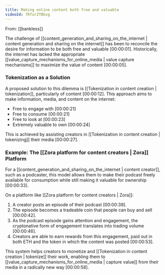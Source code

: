 ```yaml
---
title: Making online content both free and valuable
videoId: 7RfurZTBbzg
---
```


From: [[bankless]] <br/> 

The challenge of [[content_generation_and_sharing_on_the_internet | content generation and sharing on the internet]] has been to reconcile the desire for information to be both free and valuable <a class="yt-timestamp" data-t="00:00:01">[00:00:01]</a>. Historically, the internet has lacked the appropriate [[value_capture_mechanisms_for_online_media | value capture mechanisms]] to maximize the value of content <a class="yt-timestamp" data-t="00:00:05">[00:00:05]</a>.

### Tokenization as a Solution

A proposed solution to this dilemma is [[Tokenization in content creation | tokenization]], particularly of content <a class="yt-timestamp" data-t="00:00:12">[00:00:12]</a>. This approach aims to make information, media, and content on the internet:
*   Free to engage with <a class="yt-timestamp" data-t="00:00:21">[00:00:21]</a>
*   Free to consume <a class="yt-timestamp" data-t="00:00:21">[00:00:21]</a>
*   Free to look at <a class="yt-timestamp" data-t="00:00:23">[00:00:23]</a>
*   Extremely valuable to own <a class="yt-timestamp" data-t="00:00:24">[00:00:24]</a>

This is achieved by assisting creators in [[Tokenization in content creation | tokenizing]] their media <a class="yt-timestamp" data-t="00:00:27">[00:00:27]</a>.

### Example: The [[Zora platform for content creators | Zora]] Platform

For a [[content_generation_and_sharing_on_the_internet | content creator]], such as a podcaster, this model allows them to make their podcast freely available for consumption while still making it valuable for ownership <a class="yt-timestamp" data-t="00:00:33">[00:00:33]</a>.

On a platform like [[Zora platform for content creators | Zora]]:
1.  A creator posts an episode of their podcast <a class="yt-timestamp" data-t="00:00:39">[00:00:39]</a>.
2.  The episode becomes a tradeable coin that people can buy and sell <a class="yt-timestamp" data-t="00:00:42">[00:00:42]</a>.
3.  As the podcast episode gains attention and engagement, the cryptonative form of engagement translates into trading volume <a class="yt-timestamp" data-t="00:00:46">[00:00:46]</a>.
4.  Creators are able to earn rewards from this engagement, paid out in both ETH and the token in which the content was posted <a class="yt-timestamp" data-t="00:00:53">[00:00:53]</a>.

This system helps creators to monetize and [[Tokenization in content creation | tokenize]] their work, enabling them to [[value_capture_mechanisms_for_online_media | capture value]] from their media in a radically new way <a class="yt-timestamp" data-t="00:00:58">[00:00:58]</a>.